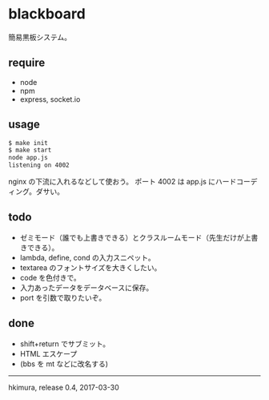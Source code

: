# blackboard

簡易黒板システム。

## require

* node
* npm
* express, socket.io

## usage

```sh
$ make init
$ make start
node app.js
listening on 4002
```

nginx の下流に入れるなどして使おう。
ポート 4002 は app.js にハードコーディング。ダサい。

## todo

* ゼミモード（誰でも上書きできる）とクラスルームモード（先生だけが上書きできる）。
* lambda, define, cond の入力スニペット。
* textarea のフォントサイズを大きくしたい。
* code を色付きで。
* 入力あったデータをデータベースに保存。
* port を引数で取りたいぞ。

## done

* shift+return でサブミット。
* HTML エスケープ
* (bbs を mt などに改名する)

---
hkimura, release 0.4, 2017-03-30
